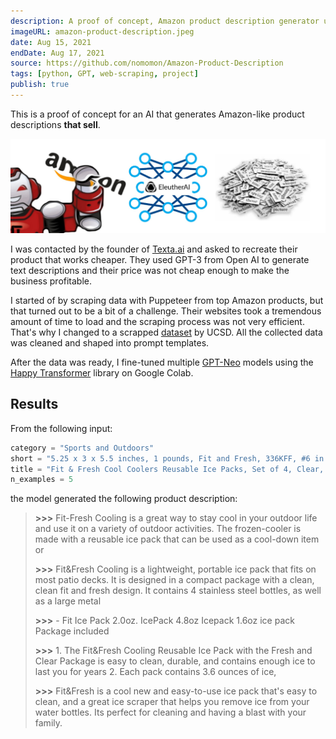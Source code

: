 ```yaml
---
description: A proof of concept, Amazon product description generator using GPT-Neo for Texta.ai
imageURL: amazon-product-description.jpeg
date: Aug 15, 2021
endDate: Aug 17, 2021
source: https://github.com/nomomon/Amazon-Product-Description
tags: [python, GPT, web-scraping, project]
publish: true
---
```


This is a proof of concept for an AI that generates Amazon-like product descriptions **that sell**.

![amazon-product-description](attachments/projects/amazon-product-description.jpeg)

I was contacted by the founder of [Texta.ai](https://texta.ai/) and asked to recreate their product that works cheaper. They used GPT-3 from Open AI to generate text descriptions and their price was not cheap enough to make the business profitable.

I started of by scraping data with Puppeteer from top Amazon products, but that turned out to be a bit of a challenge. Their websites took a tremendous amount of time to load and the scraping process was not very efficient. That's why I changed to a scrapped [dataset](https://jmcauley.ucsd.edu/data/amazon/) by UCSD. All the collected data was cleaned and shaped into prompt templates.

After the data was ready, I fine-tuned multiple [GPT-Neo](https://www.eleuther.ai/projects/gpt-neo/) models using the [Happy Transformer](https://happytransformer.com/) library on Google Colab.

## Results

From the following input:

```python
category = "Sports and Outdoors"
short = "5.25 x 3 x 5.5 inches, 1 pounds, Fit and Fresh, 336KFF, #6 in Sports & Outdoors (See Top 100 in Sports & Outdoors) #1 in Camping Cooler Accessories, , SLIM ICE PACKS, COMPACT DESIGN, LONG-LASTING, HEALTHY AND SAFE"
title = "Fit & Fresh Cool Coolers Reusable Ice Packs, Set of 4, Clear, Package may vary"
n_examples = 5
```

the model generated the following product description:

> **>>>** Fit-Fresh Cooling is a great way to stay cool in your outdoor life and use it on a variety of outdoor activities. The frozen-cooler is made with a reusable ice pack that can be used as a cool-down item or
>
> **>>>** Fit&Fresh Cooling is a lightweight, portable ice pack that fits on most patio decks. It is designed in a compact package with a clean, clean fit and fresh design. It contains 4 stainless steel bottles, as well as a large metal
>
> **>>>** - Fit Ice Pack 2.0oz. IcePack 4.8oz Icepack 1.6oz ice pack Package included
>
> **>>>** 1. The Fit&Fresh Cooling Reusable Ice Pack with the Fresh and Clear Package is easy to clean, durable, and contains enough ice to last you for years 2. Each pack contains 3.6 ounces of ice,
>
> **>>>** Fit&Fresh is a cool new and easy-to-use ice pack that's easy to clean, and a great ice scraper that helps you remove ice from your water bottles. Its perfect for cleaning and having a blast with your family.
